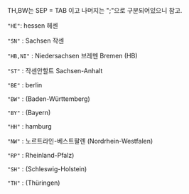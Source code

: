 TH,BW는 SEP = TAB 이고 나머지는 ";"으로 구분되어있으니 참고.

`"HE"`: hessen 헤센

`"SN"` : Sachsen 작센

`"HB,NI"` : Niedersachsen 브레멘 Bremen (HB)

`"ST"` : 작센안할트 Sachsen-Anhalt 

`"BE"` : berlin

`"BW"` : (Baden-Württemberg)

`"BY"` : (Bayern)

`"HH"` : hamburg

`"NW"` : 노르트라인-베스트팔렌 (Nordrhein-Westfalen)

`"RP"` : Rheinland-Pfalz)

`"SH"` : (Schleswig-Holstein)

`"TH"` : (Thüringen)

